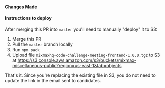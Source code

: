#### Changes Made

#### Instructions to deploy
After merging this PR into `master` you'll need to manually "deploy" it to S3:

1. Merge this PR
2. Pull the `master` branch locally
3. Run `npm pack`
4. Upload file `mixmaxhq-code-challenge-meeting-frontend-1.0.0.tgz` to S3 at <https://s3.console.aws.amazon.com/s3/buckets/mixmax-miscellaneous-public?region=us-east-1&tab=objects>

That's it. Since you're replacing the existing file in S3, you do not need to update the link in the email sent to candidates.
